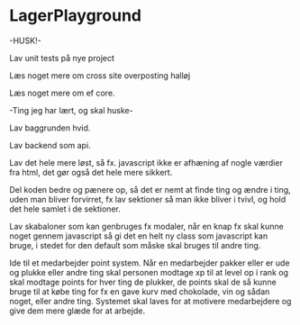 # LagerPlayground

-HUSK!-

Lav unit tests på nye project

Læs noget mere om cross site overposting halløj

Læs noget mere om ef core.


-Ting jeg har lært, og skal huske-

Lav baggrunden hvid.

Lav backend som api.

Lav det hele mere løst, så fx. javascript ikke er afhæning af nogle værdier fra html, det gør også det hele mere sikkert.

Del koden bedre og pænere op, så det er nemt at finde ting og ændre i ting, uden man bliver forvirret,
fx lav sektioner så man ikke bliver i tvivl, og hold det hele samlet i de sektioner.

Lav skabaloner som kan genbruges fx modaler, når en knap fx skal kunne noget gennem javascript så gi det en helt ny class som javascript kan bruge,
i stedet for den default som måske skal bruges til andre ting.


Ide til et medarbejder point system.
Når en medarbejder pakker eller er ude og plukke eller andre ting skal personen modtage xp til at level op i rank og skal modtage points for hver ting de plukker, de points skal de så kunne bruge til at købe ting for fx en gave kurv med chokolade, vin og sådan noget, eller andre ting. Systemet skal laves for at motivere medarbejdere og give dem mere glæde for at arbejde.
